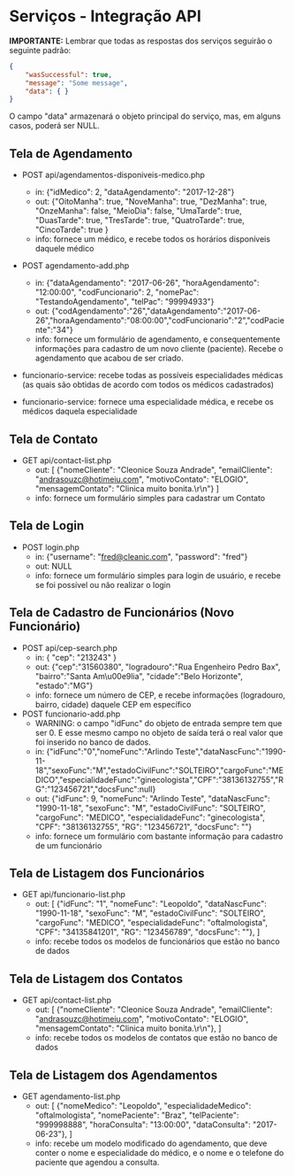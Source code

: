 ﻿
# Serviços - Integração API

**IMPORTANTE:** Lembrar que todas as respostas dos serviços seguirão o seguinte padrão:

```json
{
    "wasSuccessful": true,
    "message": "Some message",
    "data": { }
}
```

O campo "data" armazenará o objeto principal do serviço, mas, em alguns casos, poderá ser NULL.

## Tela de Agendamento
- POST api/agendamentos-disponiveis-medico.php
	+ in: {"idMedico": 2, "dataAgendamento": "2017-12-28"}
	+ out: {"OitoManha": true, "NoveManha": true, "DezManha": true, "OnzeManha": false, "MeioDia": false, "UmaTarde": true, "DuasTarde": true, "TresTarde": true, "QuatroTarde": true, "CincoTarde": true }
	+ info: fornece um médico, e recebe todos os horários disponíveis daquele médico
- POST agendamento-add.php
	+ in: {"dataAgendamento": "2017-06-26", "horaAgendamento": "12:00:00", "codFuncionario": 2, "nomePac": "TestandoAgendamento", "telPac": "99994933"}
	+ out: {"codAgendamento":"26","dataAgendamento":"2017-06-26","horaAgendamento":"08:00:00","codFuncionario":"2","codPaciente":"34"}
	+ info: fornece um formulário de agendamento, e consequentemente informações para cadastro de um novo cliente (paciente). Recebe o agendamento que acabou de ser criado.

- funcionario-service: recebe todas as possíveis especialidades médicas (as quais são obtidas de acordo com todos os médicos cadastrados)
- funcionario-service: fornece uma especialidade médica, e recebe os médicos daquela especialidade


## Tela de Contato
- GET api/contact-list.php
	+ out: [ {"nomeCliente": "Cleonice Souza Andrade", "emailCliente": "andrasouzc@hotimeiu.com", "motivoContato": "ELOGIO", "mensagemContato": "Clinica muito bonita.\r\n"} ]
	+ info: fornece um formulário simples para cadastrar um Contato

## Tela de Login
- POST login.php
	+ in: {"username": "fred@cleanic.com", "password": "fred"}
	+ out: NULL
	+ info: fornece um formulário simples para login de usuário, e recebe se foi possível ou não realizar o login

## Tela de Cadastro de Funcionários (Novo Funcionário)
- POST api/cep-search.php 
	+ in: { "cep": "213243" }
	+ out: {"cep":"31560380", "logradouro":"Rua Engenheiro Pedro Bax", "bairro":"Santa Am\u00e9lia", "cidade":"Belo Horizonte", "estado":"MG"}
	+ info: fornece um número de CEP, e recebe informações (logradouro, bairro, cidade) daquele CEP em específico
- POST funcionario-add.php
	+ WARNING: o campo "idFunc" do objeto de entrada sempre tem que ser 0. E esse mesmo campo no objeto de saída terá o real valor que foi inserido no banco de dados.
	+ in: {"idFunc":"0","nomeFunc":"Arlindo Teste","dataNascFunc":"1990-11-18","sexoFunc":"M","estadoCivilFunc":"SOLTEIRO","cargoFunc":"MEDICO","especialidadeFunc":"ginecologista","CPF":"38136132755","RG":"123456721","docsFunc":null}
	+ out: {"idFunc": 9, "nomeFunc": "Arlindo Teste", "dataNascFunc": "1990-11-18", "sexoFunc": "M", "estadoCivilFunc": "SOLTEIRO", "cargoFunc": "MEDICO", "especialidadeFunc": "ginecologista", "CPF": "38136132755", "RG": "123456721", "docsFunc": ""} 
	+ info: fornece um formulário com bastante informação para cadastro de um funcionário


## Tela de Listagem dos Funcionários
- GET api/funcionario-list.php
	+ out: [ {"idFunc": "1", "nomeFunc": "Leopoldo", "dataNascFunc": "1990-11-18", "sexoFunc": "M", "estadoCivilFunc": "SOLTEIRO", "cargoFunc": "MEDICO", "especialidadeFunc": "oftalmologista", "CPF": "34135841201", "RG": "123456789", "docsFunc": ""}, ]
	+ info: recebe todos os modelos de funcionários que estão no banco de dados

## Tela de Listagem dos Contatos
- GET api/contact-list.php
	+ out: [ {"nomeCliente": "Cleonice Souza Andrade", "emailCliente": "andrasouzc@hotimeiu.com", "motivoContato": "ELOGIO", "mensagemContato": "Clinica muito bonita.\r\n"}, ] 
	+ info: recebe todos os modelos de contatos que estão no banco de dados

## Tela de Listagem dos Agendamentos
- GET agendamento-list.php
	+ out: [ {"nomeMedico": "Leopoldo", "especialidadeMedico": "oftalmologista", "nomePaciente": "Braz", "telPaciente": "999998888", "horaConsulta": "13:00:00", "dataConsulta": "2017-06-23"}, ] 
	+ info: recebe um modelo modificado do agendamento, que deve conter o nome e especialidade do médico, e o nome e o telefone do paciente que agendou a consulta.


